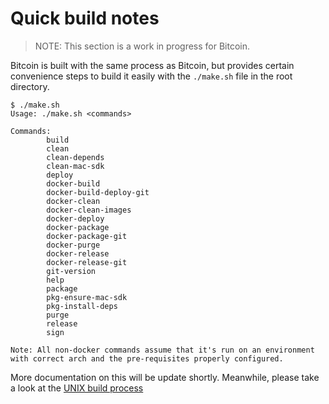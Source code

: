 # Quick build notes

> NOTE: This section is a work in progress for Bitcoin.

Bitcoin is built with the same process as Bitcoin, but provides certain convenience steps to 
build it easily with the `./make.sh` file in the root directory.

```
$ ./make.sh 
Usage: ./make.sh <commands>

Commands:
        build
        clean
        clean-depends
        clean-mac-sdk
        deploy
        docker-build
        docker-build-deploy-git
        docker-clean
        docker-clean-images
        docker-deploy
        docker-package
        docker-package-git
        docker-purge
        docker-release
        docker-release-git
        git-version
        help
        package
        pkg-ensure-mac-sdk
        pkg-install-deps
        purge
        release
        sign

Note: All non-docker commands assume that it's run on an environment 
with correct arch and the pre-requisites properly configured. 
```

More documentation on this will be update shortly. Meanwhile, please take a look at the [UNIX build process](./build-unix.md)